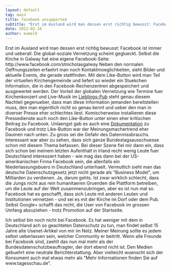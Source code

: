 ```yaml
---
layout: default
tag: main
title: facebook unsupported
subtitle: "Erst im Ausland wird man dessen erst richtig bewusst: Facebook ist immer und ueberall. Die global-soziale Vernetzung scheint geglueckt. Selbst die Kirche in Galway hat eine eigene Facebook-Seite: http://www.facebook.com/stnicholasgalway Neben den&hellip;"
date: 2012-02-16
author: eumel8
---
```


<p>Erst im Ausland wird man dessen erst richtig bewusst: Facebook ist immer und ueberall. Die global-soziale Vernetzung scheint geglueckt. Selbst die Kirche in Galway hat eine eigene Facebook-Seite: http://www.facebook.com/stnicholasgalway Neben den normalen Oeffnungszeiten erfaehrt man noch Kontaktmoeglichkeiten, sieht Bilder und aktuelle Events, die gerade stattfinden. Mit dem Like-Button wird man Teil der virtuellen Kirchengemeinde und liefert so wieder ein Stuekchen Information, die in den Facebook-Rechenzentren abgespeichert und ausgewertet werden. Der Vorteil der globalen Vernetzung wie Termine fuer Kirchenkonzert und Live-Musik im <a href="http://www.facebook.com/buskerbrownesandkirbys" target="_blank">Lieblings-Pub</a> steht genau diesem Nachteil gegenueber, dass man diese Information jemanden bereitstellen muss, den man eigentlich nicht so genau kennt und ueber den man in diverser Presse eher schlechtes liest. Komischerweise installieren diese Pressedienste auch noch den Like-Button unter einen eher kritischen Beitrag zu Facebook. Unlaengst gab es auch eine <a href="http://www.stern.de/digital/online/milliardengeschaeft-freundschaft-in-der-ard-facebook-zu-gross-fuer-eine-fernseh-doku-1786216.html" target="_blank">Dokumentation</a> zu Facebook und trotz Like-Button war der Meinungsmachertrend eher Daumen nach unten. Zu gross sei die Gefahr des Datenmissbrauchs. Interessant war aber zu sehen, dass sich ganze Bundestagsausschuesse schon mit diesem Thema befassen. Bei dieser Szene fiel mir dann ein, dass sich schon bei meinem letzten Aufenthalt in Irland recht wenig Leute fuer Deutschland interessiert haben - wie mag das dann bei der US-amerikanischen Firma Facebook sein, die allenfalls ein Niederlassungsbuero in Deutschland unterhaelt. Vermutlich sieht man das deutsche Datenschutzgesetz jetzt nicht gerade als "Business Model", um Milliarden zu verdienen. Ja, darum gehts. Ist zwar wirklich schlecht, dass die Jungs nicht aus rein humanitaeren Gruenden die Plattform betreiben, um die Leute auf der Welt zusammenzubringen, aber es ist nun mal so.  Facebook hat es geschafft, dass sich Leute mit anderen Leuten und Institutionen vernetzen - und sei es mit der Kirche im Dorf oder dem Pub. Selbst Google+ schafft das nicht, die User von Facebook im grossen Umfang abzuziehen - trotz Promotion auf der Startseite.</p>
<p>Ich selbst bin noch nicht bei Facebook. Es hat weniger mit dem in Deutschland ach so geachteten Datenschutz zu tun, man findet selbst 15 Jahre alte Usenet-Artikel von mir im Netz. Meiner Meinung sollte es jedem selbst ueberlassen sein, welcher Community er beitritt. Wenn alle Freunde bei Facebook sind, zaehlt das nun mal mehr als der Bundesdatenschutzbeauftragter, der dort ebend nicht ist. Den Medien gebuehrt eine neutrale Berichterstattung. Aber vielleicht wuenscht sich der Konsument auch mal etwas mehr als "Mehr Informationen finden Sie auf www.tagesschau.de".</p>

